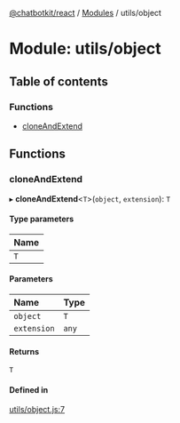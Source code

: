 [@chatbotkit/react](../README.md) / [Modules](../modules.md) / utils/object

# Module: utils/object

## Table of contents

### Functions

- [cloneAndExtend](utils_object.md#cloneandextend)

## Functions

### cloneAndExtend

▸ **cloneAndExtend**\<`T`\>(`object`, `extension`): `T`

#### Type parameters

| Name |
| :------ |
| `T` |

#### Parameters

| Name | Type |
| :------ | :------ |
| `object` | `T` |
| `extension` | `any` |

#### Returns

`T`

#### Defined in

[utils/object.js:7](https://github.com/chatbotkit/node-sdk/blob/1a40caa/packages/react/src/utils/object.js#L7)
